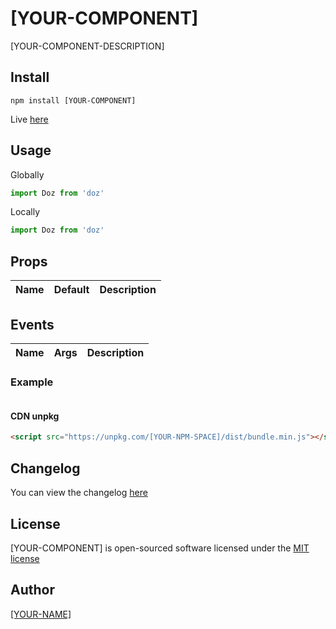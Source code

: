 # [YOUR-COMPONENT]
[YOUR-COMPONENT-DESCRIPTION]

## Install
```
npm install [YOUR-COMPONENT]
```

Live <a href="https://[YOUR-GITHUB-SPACE].github.io/[YOUR-REPOSITORY]/example/index.html">here</a>

## Usage

Globally
```javascript
import Doz from 'doz'

```

Locally
```javascript
import Doz from 'doz'

```

## Props
| Name | Default | Description |
| ---- | ------- | ----------- |

## Events

| Name | Args | Description |
| ---- | ------- | ----------- |

### Example
```javascript

```

#### CDN unpkg
```html
<script src="https://unpkg.com/[YOUR-NPM-SPACE]/dist/bundle.min.js"></script>
```

## Changelog
You can view the changelog <a target="_blank" href="https://github.com/[YOUR-GITHUB-SPACE]/[YOUR-REPOSITORY]/blob/master/CHANGELOG.md">here</a>

## License
[YOUR-COMPONENT] is open-sourced software licensed under the <a target="_blank" href="http://opensource.org/licenses/MIT">MIT license</a>

## Author
<a target="_blank" href="[YOUR-WEB-SITE]">[YOUR-NAME]</a>